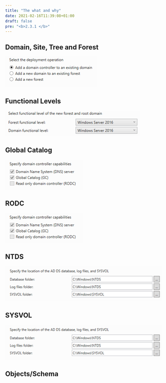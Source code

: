 ```yaml
---
title: "The what and why"
date: 2021-02-16T11:39:08+01:00
draft: false
pre: "<b>2.3.1 </b>"
---
```


## Domain, Site, Tree and Forest

![](domain_site_tree_forest.png)

## Functional Levels

![](functional_levels.png)

## Global Catalog

![](gc.png)

## RODC

![](gc.png)

## NTDS

![](ntds.png)

## SYSVOL

![](ntds.png)

## Objects/Schema
